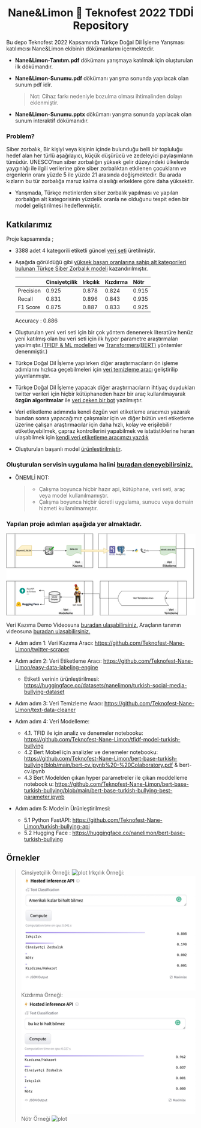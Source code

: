 <h1 align = 'Center'>Nane&Limon 🐍 Teknofest 2022 TDDİ Repository</h1>

<div>Bu depo Teknofest 2022 Kapsamında Türkçe Doğal Dil İşleme Yarışması katılımcısı Nane&Limon ekibinin dökümanlarını içermektedir.</div>


* **Nane&Limon-Tanıtım.pdf** dökümanı yarışmaya katılmak için oluşturulan ilk dökümandır.

* **Nane&Limon-Sunumu.pdf** dökümanı yarışma sonunda yapılacak olan sunum pdf idir.
  > Not: Cihaz farkı nedeniyle bozulma olması ihtimalinden dolayı eklenmiştir.

* **Nane&Limon-Sunumu.pptx** dökümanı yarışma sonunda yapılacak olan sunum interaktif dökümanıdır.
### Problem?
Siber zorbalık,
Bir kişiyi veya kişinin içinde bulunduğu belli bir topluluğu  hedef alan her türlü aşağılayıcı, küçük düşürücü ve zedeleyici  paylaşımların tümüdür.
UNESCO’nun siber zorbalığın yüksek gelir düzeyindeki  ülkelerde yaygınlığı ile ilgili verilerine göre siber zorbalıktan  etkilenen çocukların ve ergenlerin oranı yüzde 5 ile yüzde 21  arasında değişmektedir. Bu arada kızların bu tür zorbalığa  maruz kalma olasılığı erkeklere göre daha yüksektir.
- Yarışmada, Türkçe metinlerden siber zorbalık yapılması ve yapılan zorbalığın alt kategorisinin yüzdelik oranla ne olduğunu tespit eden bir model geliştirilmesi hedeflenmiştir. 

## Katkılarımız
  Proje kapsamında ;
  * 3388 adet 4 kategorili etiketli güncel [veri seti](https://huggingface.co/datasets/nanelimon/turkish-social-media-bullying-dataset) üretilmiştir.
  * Aşağıda görüldüğü gibi [yüksek başarı oranlarına sahip alt kategorileri bulunan Türkçe Siber Zorbalık modeli]( https://huggingface.co/nanelimon/bert-base-turkish-bullying) kazandırılmıştır. 
  
    |        | Cinsiyetçilik | Irkçılık | Kızdırma | Nötr | 
    | ------ | ------  | ------ | ------  | ------ |
    | Precision | 0.925 | 0.878 | 0.824 | 0.915 |
    | Recall  | 0.831 | 0.896 | 0.843 | 0.935 |
    | F1 Score | 0.875 | 0.887 | 0.833 | 0.925 |

    Accuracy : 0.886
  
  * Oluşturulan yeni veri seti için bir çok yöntem denenerek literatüre henüz yeni katılmış olan bu veri seti için ilk hyper parametre araştırmaları yapılmıştır.([TFIDF & ML modelleri](https://github.com/Teknofest-Nane-Limon/tfidf-model-turkish-bullying) ve [Transformers(BERT)]((https://github.com/Teknofest-Nane-Limon/bert-base-turkish-bullying)) yöntemler denenmiştir.) 
  * Türkçe Doğal Dil İşleme yapılırken diğer araştırmacıların ön işleme adımlarını hızlıca geçebilmeleri için [veri temizleme aracı](https://text-data-cleaner.herokuapp.com/) geliştirilip yayınlanmıştır.
  * Türkçe Doğal Dil İşleme yapacak diğer araştırmacıların ihtiyaç duydukları twitter verileri için hiçbir kütüphaneden hazır bir araç kullanılmayarak **özgün algoritmalar** ile [veri çeken bir bot](https://github.com/Teknofest-Nane-Limon/twitter-scraper) yazılmıştır.
  * Veri etiketleme adımında kendi özgün veri etiketleme aracımızı yazarak bundan sonra yapacağımız çalışmalar için ve diğer bütün veri etiketleme üzerine çalışan araştırmacılar için daha hızlı, kolay ve erişilebilir etiketleyebilmek, çapraz kontrollerini yapabilmek ve istatistiklerine heran ulaşabilmek için [kendi veri etiketleme aracımızı yazdık](https://easy-data-labeling-engine.herokuapp.com/)
  * Oluşturulan başarılı model [ürünleştirilmiştir](https://github.com/Teknofest-Nane-Limon/turkish-bullying-api).
  
  ### Oluşturulan servisin uygulama halini [buradan deneyebilirsiniz.](https://duvar-app.herokuapp.com/)

* ÖNEMLİ NOT:
  > * Çalışma boyunca hiçbir hazır api, kütüphane, veri seti, araç veya model kullanılmamıştır.
  > * Çalışma boyunca hiçbir ücretli uygulama, sunucu veya domain hizmeti kullanılmamıştır.
  


### Yapılan proje adımları aşağıda yer almaktadır.

  ![plot](/img/akış.drawio.png)
  
  Veri Kazıma Demo Videosuna [buradan ulaşabilirsiniz.](https://youtu.be/yn03mcsl42M)
  Araçların tanımın videosuna [buradan ulaşabilirsiniz.](https://www.youtube.com/watch?v=osjWOwDcqvQ&t=4&ab_channel=AlaaddinErdin%C3%A7DAL)
  
  - Adım adım 1: Veri Kazıma Aracı: https://github.com/Teknofest-Nane-Limon/twitter-scraper
  
  - Adım adım 2: Veri Etiketleme Aracı: https://github.com/Teknofest-Nane-Limon/easy-data-labeling-engine
    - Etiketli verinin ürünleştirilmesi: https://huggingface.co/datasets/nanelimon/turkish-social-media-bullying-dataset
  
  - Adım adım 3: Veri Temizleme Aracı: https://github.com/Teknofest-Nane-Limon/text-data-cleaner
  
  - Adım adım 4: Veri Modelleme:
    - 4.1. TFID ile için analiz ve denemeler notebooku: https://github.com/Teknofest-Nane-Limon/tfidf-model-turkish-bullying
    - 4.2 Bert Mobel için analizler ve denemeler notebooku: https://github.com/Teknofest-Nane-Limon/bert-base-turkish-bullying/blob/main/bert-cv.ipynb%20-%20Colaboratory.pdf & bert-cv.ipynb
    - 4.3 Bert Modelden çıkan hyper parametreler ile çıkan moddelleme notebook u: https://github.com/Teknofest-Nane-Limon/bert-base-turkish-bullying/blob/main/bert-base-turkish-bullying-best-parameter.ipynb 
  
  - Adım adım 5: Modelin Ürünleştirilmesi:
    - 5.1 Python FastAPI: https://github.com/Teknofest-Nane-Limon/turkish-bullying-api
    - 5.2 Hugging Face : https://huggingface.co/nanelimon/bert-base-turkish-bullying
    
    
  ## Örnekler
  > Cinsiyetçilik Örneği:
    ![plot](/img/Cinsiyetçilik.jpeg)
  > Irkçılık Örneği:
    ![plot](/img/Irkçılık.jpeg)
  > Kızdırma Örneği:
    ![plot](/img/Kızdırma.jpeg)
  > Nötr Örneği
    ![plot](/img/Nötr.jpeg)
